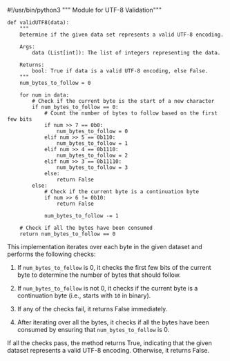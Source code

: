 #!/usr/bin/python3
""" Module for UTF-8 Validation"""



```
def validUTF8(data):
    """
    Determine if the given data set represents a valid UTF-8 encoding.

    Args:
        data (List[int]): The list of integers representing the data.

    Returns:
        bool: True if data is a valid UTF-8 encoding, else False.
    """
    num_bytes_to_follow = 0

    for num in data:
        # Check if the current byte is the start of a new character
        if num_bytes_to_follow == 0:
            # Count the number of bytes to follow based on the first few bits
            if num >> 7 == 0b0:
                num_bytes_to_follow = 0
            elif num >> 5 == 0b110:
                num_bytes_to_follow = 1
            elif num >> 4 == 0b1110:
                num_bytes_to_follow = 2
            elif num >> 3 == 0b11110:
                num_bytes_to_follow = 3
            else:
                return False
        else:
            # Check if the current byte is a continuation byte
            if num >> 6 != 0b10:
                return False

            num_bytes_to_follow -= 1

    # Check if all the bytes have been consumed
    return num_bytes_to_follow == 0
```

This implementation iterates over each byte in the given dataset and performs the following checks:

1. If `num_bytes_to_follow` is 0, it checks the first few bits of the current byte to determine the number of bytes that should follow.

2. If `num_bytes_to_follow` is not 0, it checks if the current byte is a continuation byte (i.e., starts with `10` in binary).

3. If any of the checks fail, it returns False immediately.

4. After iterating over all the bytes, it checks if all the bytes have been consumed by ensuring that `num_bytes_to_follow` is 0.

If all the checks pass, the method returns True, indicating that the given dataset represents a valid UTF-8 encoding. Otherwise, it returns False.
